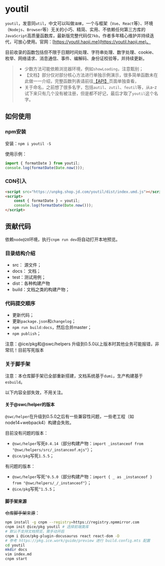 # youtil

`youtil`，发音同`util`，中文可以叫做`油梯`，一个与框架（`Vue`、`React`等）、环境（`Nodejs`、`Browser`等）无关的小巧、精简、实用、不依赖任何第三方库的`JavaScript`高质量函数库，最新版完整代码仅`7kb`，作者多年精心维护并持续迭代，可放心使用。官网：[https://youtil.haoji.me](https://youtil.haoji.me)。

目前收录的函数包括但不限于日期时间处理、字符串处理、数字处理、cookie、枚举、网络请求、消息通信、事件、编解码、身份证校验等，并持续更新。

> * 少数方法可能依赖浏览器环境，例如`showLoading`，注意甄别；
> * 【文档】部分仅对部分核心方法进行单独示例演示，很多简单函数未在此做一一介绍，完整函数列表请前往[【API】](https://youtil.haoji.me/api/globals#functions)页面单独查看，
> * 关于命名，之前想了很多名字，包括`autil`、`zutil`、`feutil`等，从a-z试下来只有几个没有被注册，但是都不好记，最后才取了`youtil`这个名字。

## 如何使用

### npm安装

安装：`npm i youtil -S`

使用示例：

```js
import { formatDate } from youtil;
console.log(formatDate(Date.now()));
```

### CDN引入

```html
<script src="https://unpkg.shop.jd.com/youtil/dist/index.umd.js"></script>
<script>
    const { formatDate } = youtil;
    console.log(formatDate(Date.now()));
</script>
```

## 贡献代码

依赖`node@20`环境，执行`cnpm run dev`将自动打开本地预览。

### 目录结构介绍

* src： 源文件；
* docs： 文档；
* test：测试用例；
* dist：各种构建产物
* build：文档之类的构建产物；

### 代码提交顺序

* 更新代码；
* 更新`package.json`和`changelog`；
* `npm run build:docs`，然后合并master；
* `npm publish`；

注意：@ice/pkg和@swc/helpers 升级到0.5.0以上版本时其他业务可能报错，非常坑！目前写死版本

### 关于脚手架

注意：本仓库脚手架已全部重新搭建，文档系统基于`dumi`，生产构建基于`esbuild`。

以下内容全部失效，不用关注。

#### 关于@swc/helper的版本

`@swc/helper`在升级到0.5.0之后有一些兼容性问题，一些老工程（如node14+webpack4）构建会失败。

目前没有问题的版本：

* `@swc/helper`写死`0.4.14`（部分构建产物：`import _instanceof from "@swc/helpers/src/_instanceof.mjs"`）；
* `@ice/pkg`写死`1.5.5`；

有问题的版本：

* `@swc/helper`写死`^0.5.0`（部分构建产物：`import { _ as _instanceof } from "@swc/helpers/_/_instanceof"`）；
* `@ice/pkg`写死`^1.5.5`；

#### 脚手架来源

~~仓库脚手架来源~~：

```bash
npm install -g cnpm --registry=https://registry.npmmirror.com
cnpm init @ice/pkg youtil # 选择前端类库
# 默认不支持文档预览，需手动开启
cnpm i @ice/pkg-plugin-docusaurus react react-dom -D
# 参考 https://pkg.ice.work/guide/preview 进行 build.config.mts 配置
cd youtil
mkdir docs
vim index.md
cnpm start
```
